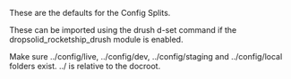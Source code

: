These are the defaults for the Config Splits. 

These can be imported using the drush d-set command if the 
dropsolid_rocketship_drush module is enabled.

Make sure ../config/live, ../config/dev, ../config/staging and ../config/local
folders exist. ../ is relative to the docroot.
